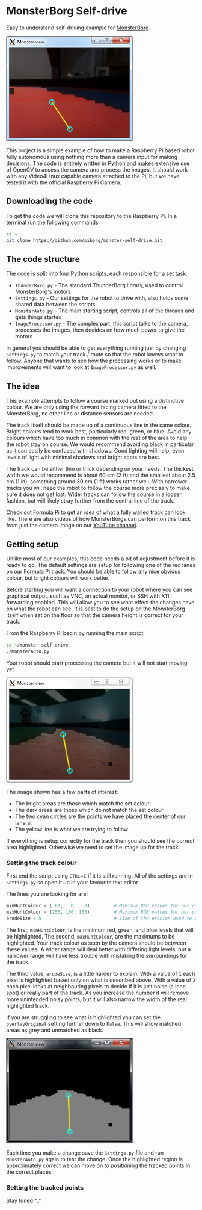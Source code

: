 # MonsterBorg Self-drive
Easy to understand self-driving example for [MonsterBorg](https://www.kickstarter.com/projects/frobotics/monsterborg-the-raspberry-pi-monster-robot/?ref=selfdrive).

![](track-overlay-fpi.PNG?raw=true)

This project is a simple example of how to make a Raspberry Pi based robot fully autonomous using nothing more than a camera input for making decisions.  The code is entirely written in Python and makes extensive use of OpenCV to access the camera and process the images.  It should work with any Video4Linux capable camera attached to the Pi, but we have tested it with the official Raspberry Pi Camera.

## Downloading the code
To get the code we will clone this repository to the Raspberry Pi.
In a terminal run the following commands
```bash
cd ~
git clone https://github.com/piborg/monster-self-drive.git
```

## The code structure
The code is split into four Python scripts, each responsible for a set task.
* `ThunderBorg.py` - The standard ThunderBorg library, used to control MonsterBorg's motors
* `Settings.py` - Our settings for the robot to drive with, also holds some shared data between the scripts
* `MonsterAuto.py` - The main starting script, controls all of the threads and gets things started
* `ImageProcessor.py` - The complex part, this script talks to the camera, processes the images, then decides on how much power to give the motors

In general you should be able to get everything running just by changing `Settings.py` to match your track / route so that the robot knows what to follow.  Anyone that wants to see how the processing works or to make improvements will want to look at `ImageProcessor.py` as well.

## The idea
This example attempts to follow a course marked out using a distinctive colour.  We are only using the forward facing camera fitted to the MonsterBorg, no other line or distance sensors are needed.

The track itself should be made up of a continuous line in the same colour.  Bright colours tend to work best, particularly red, green, or blue.  Avoid any colours which have too much in common with the rest of the area to help the robot stay on course.  We would recommend avoiding black in particular as it can easily be confused with shadows.  Good lighting will help, even levels of light with minimal shadows and bright spots are best.

The track can be either thin or thick depending on your needs.  The thickest width we would recommend is about 60 cm (2 ft) and the smallest about 2.5 cm (1 in), something around 30 cm (1 ft) works rather well.  With narrower tracks you will need the robot to follow the course more precisely to make sure it does not get lost.  Wider tracks can follow the course in a looser fashion, but will likely stray further from the central line of the track.

Check out [Formula Pi](https://www.formulapi.com/?ref=selfdrive) to get an idea of what a fully walled track can look like.  There are also videos of how MonsterBorgs can perform on this track from just the camera image on our [YouTube channel](https://www.youtube.com/channel/UCKyhhVOx8BjZKJWLQTuc67g).

## Getting setup
Unlike most of our examples, this code needs a bit of adjustment before it is ready to go.  The default settings are setup for following one of the red lanes on our [Formula Pi track](https://www.formulapi.com/track-1?ref=selfdrive).  You should be able to follow any nice obvious colour, but bright colours will work better.

Before starting you will want a connection to your robot where you can see graphical output, such as VNC, an actual monitor, or SSH with X11 forwarding enabled.  This will allow you to see what effect the changes have on what the robot can see.  It is best to do the setup on the MonsterBorg itself when sat on the floor so that the camera height is correct for your track.

From the Raspberry Pi begin by running the main script:
```bash
cd ~/monster-self-drive
./MonsterAuto.py
```

Your robot should start processing the camera but it will not start moving yet.

![](track-overlay-mode.PNG?raw=true)

The image shown has a few parts of interest:
* The bright areas are those which match the set colour
* The dark areas are those which do not match the set colour
* The two cyan circles are the points we have placed the center of our lane at
* The yellow line is what we are trying to follow

If everything is setup correctly for the track then you should see the correct area highlighted.  Otherwise we need to set the image up for the track.

### Setting the track colour
First end the script using `CTRL`+`C` if it is still running.  All of the settings are in `Settings.py` so open it up in your favourite text editor.

The lines you are looking for are:
```python
minHuntColour = ( 80,   0,   0)         # Minimum RGB values for our coloured line
maxHuntColour = (255, 100, 100)         # Maximum RGB values for our coloured line
erodeSize = 5                           # Size of the erosion used to remove noise, larger reduces noise further
```

The first, `minHuntColour`, is the minimum red, green, and blue levels that will be highlighted.  The second, `maxHuntColour`, are the maximums to be highlighted.  Your track colour as seen by the camera should be between these values.  A wider range will deal better with differing light levels, but a narrower range will have less trouble with mistaking the surroundings for the track.

The third value, `erodeSize`, is a little harder to explain.  With a value of `1` each pixel is highlighted based only on what is described above.  With a value of `2` each pixel looks at neighbouring pixels to decide if it is just noise (a lone spot) or really part of the track.  As you increase the number it will remove more unintended noisy points, but it will also narrow the width of the real highlighted track.

If you are struggling to see what is highlighted you can set the `overlayOriginal` setting further down to `False`.  This will show matched areas as grey and unmatched as black.

![](track-mask-mode.PNG?raw=true)

Each time you make a change save the `Settings.py` file and run `MonsterAuto.py` again to test the change.  Once the highlighted region is approximately correct we can move on to positioning the tracked points in the correct places.

### Setting the tracked points
Stay tuned ^_^
